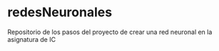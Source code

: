 # redesNeuronales
Repositorio de los pasos del proyecto de crear una red neuronal en la asignatura de IC
